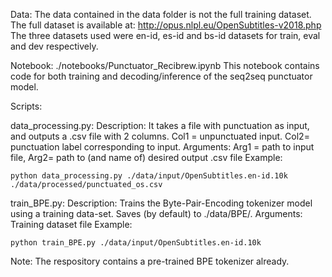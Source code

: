 Data:
The data contained in the data folder is not the full training dataset. The full dataset is available at:
http://opus.nlpl.eu/OpenSubtitles-v2018.php
The three datasets used were en-id, es-id and bs-id datasets for train, eval and dev respectively.


Notebook: ./notebooks/Punctuator_Recibrew.ipynb
This notebook contains code for both training and decoding/inference of the seq2seq punctuator model.

Scripts:

data_processing.py:
Description: It takes a file with punctuation as input, and outputs a .csv file with 2 columns. Col1 = unpunctuated input. Col2= punctuation label corresponding to input. 
Arguments: Arg1 = path to input file, Arg2= path to (and name of) desired output .csv file
Example:

    python data_processing.py ./data/input/OpenSubtitles.en-id.10k ./data/processed/punctuated_os.csv

train_BPE.py:
Description: Trains the Byte-Pair-Encoding tokenizer model using a training data-set.
    Saves (by default) to ./data/BPE/.
Arguments: Training dataset file
Example:

    python train_BPE.py ./data/input/OpenSubtitles.en-id.10k

Note: The respository contains a pre-trained BPE tokenizer already. 


